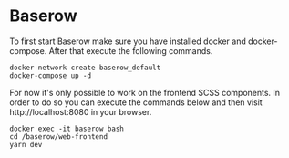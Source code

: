 # Baserow

To first start Baserow make sure you have installed docker and docker-compose. After that execute the following commands.

```
docker network create baserow_default
docker-compose up -d
```

For now it's only possible to work on the frontend SCSS components. In order to do so you can execute the commands below and then visit http://localhost:8080 in your browser.

```
docker exec -it baserow bash
cd /baserow/web-frontend
yarn dev
```
